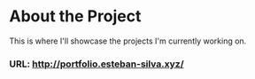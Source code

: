 # About the Project

This is where I'll showcase the projects I'm currently working on.

### URL: http://portfolio.esteban-silva.xyz/
